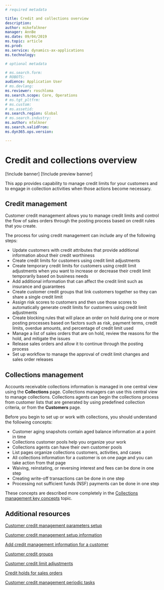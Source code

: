 ```yaml
---
# required metadata

title: Credit and collections overview
description: 
author: mikefalkner
manager: AnnBe
ms.date: 09/04/2019
ms.topic: article
ms.prod: 
ms.service: dynamics-ax-applications
ms.technology: 

# optional metadata

# ms.search.form:  
# ROBOTS: 
audience: Application User
# ms.devlang: 
ms.reviewer: roschloma
ms.search.scope: Core, Operations
# ms.tgt_pltfrm: 
# ms.custom: 
# ms.assetid: 
ms.search.region: Global
# ms.search.industry: 
ms.author: mfalkner
ms.search.validFrom: 
ms.dyn365.ops.version: 

---
```

# Credit and collections overview

[!include banner] [!include preview banner]

This app provides capability to manage credit limits for your customers and to engage in collection activities when those actions become necessary. 

## Credit management

Customer credit management allows you to manage credit limits and control the flow of sales orders through the posting process based on credit rules that you create.

The process for using credit management can include any of the following steps:

-	Update customers with credit attributes that provide additional information about their credit worthiness
-	Create credit limits for customers using credit limit adjustments
-	Create temporary credit limits for customers using credit limit adjustments when you want to increase or decrease their credit limit temporarily based on business needs
-	Add additional information that can affect the credit limit such as insurance and guarantees
-	Create customer credit groups that link customers together so they can share a single credit limit
-	Assign risk scores to customers and then use those scores to automatically generate credit limits for customers using credit limit adjustments
-	Create blocking rules that will place an order on hold during one or more posting processes based on factors such as risk, payment terms, credit limits, overdue amounts, and percentage of credit limit used
-	Manage a list of sales orders that are on hold, review the reasons for the hold, and mitigate the issues
-	Release sales orders and allow it to continue through the posting process
-	Set up workflow to manage the approval of credit limit changes and sales order releases

## Collections management

Accounts receivable collections information is managed in one central view using the **Collections** page. Collections managers can use this central view to manage collections. Collections agents can begin the collections process from customer lists that are generated by using predefined collection criteria, or from the **Customers** page.

Before you begin to set up or work with collections, you should understand the following concepts:

-	Customer aging snapshots contain aged balance information at a point in time
-	Collections customer pools help you organize your work
-	Collections agents can have their own customer pools
-	List pages organize collections customers, activities, and cases
-	All collections information for a customer is on one page and you can take action from that page
-	Waiving, reinstating, or reversing interest and fees can be done in one step
-	Creating write-off transactions can be done in one step
-	Processing not sufficient funds (NSF) payments can be done in one step

These concepts are described more completely in the [Collections management key concepts](./cm-collections-concepts.md) topic.

Additional resources
--------
[Customer credit management parameters setup](./cm-credit-mgmt-setup.md)

[Customer credit management setup information](./cm-setup-information.md)

[Add credit management information for a customer](./cm-add-credit-mgmt-information-customer.md)

[Customer credit groups](./cm-customer-credit-groups.md)

[Customer credit limit adjustments](./cm-credit-limit-adjustments.md)

[Credit holds for sales orders](./cm-sales-order-credit-holds.md)

[Customer credit management periodic tasks](./cm-periodic-tasks.md)


